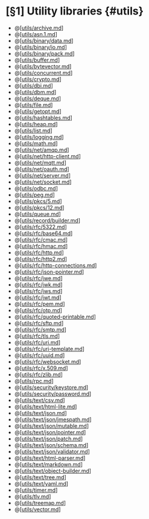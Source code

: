[§1] Utility libraries {#utils}
=============

* @[[utils/archive.md](utils/archive.md)]
* @[[utils/asn.1.md](utils/asn.1.md)]
* @[[utils/binary/data.md](utils/binary/data.md)]
* @[[utils/binary/io.md](utils/binary/io.md)]
* @[[utils/binary/pack.md](utils/binary/pack.md)]
* @[[utils/buffer.md](utils/buffer.md)]
* @[[utils/bytevector.md](utils/bytevector.md)]
* @[[utils/concurrent.md](utils/concurrent.md)]
* @[[utils/crypto.md](utils/crypto.md)]
* @[[utils/dbi.md](utils/dbi.md)]
* @[[utils/dbm.md](utils/dbm.md)]
* @[[utils/deque.md](utils/deque.md)]
* @[[utils/file.md](utils/file.md)]
* @[[utils/getopt.md](utils/getopt.md)]
* @[[utils/hashtables.md](utils/hashtables.md)]
* @[[utils/heap.md](utils/heap.md)]
* @[[utils/list.md](utils/list.md)]
* @[[utils/logging.md](utils/logging.md)]
* @[[utils/math.md](utils/math.md)]
* @[[utils/net/amqp.md](utils/net/amqp.md)]
* @[[utils/net/http-client.md](utils/net/http-client.md)]
* @[[utils/net/mqtt.md](utils/net/mqtt.md)]
* @[[utils/net/oauth.md](utils/net/oauth.md)]
* @[[utils/net/server.md](utils/net/server.md)]
* @[[utils/net/socket.md](utils/net/socket.md)]
* @[[utils/odbc.md](utils/odbc.md)]
* @[[utils/peg.md](utils/peg.md)]
* @[[utils/pkcs/5.md](utils/pkcs/5.md)]
* @[[utils/pkcs/12.md](utils/pkcs/12.md)]
* @[[utils/queue.md](utils/queue.md)]
* @[[utils/record/builder.md](utils/record/builder.md)]
* @[[utils/rfc/5322.md](utils/rfc/5322.md)]
* @[[utils/rfc/base64.md](utils/rfc/base64.md)]
* @[[utils/rfc/cmac.md](utils/rfc/cmac.md)]
* @[[utils/rfc/hmac.md](utils/rfc/hmac.md)]
* @[[utils/rfc/http.md](utils/rfc/http.md)]
* @[[utils/rfc/http2.md](utils/rfc/http2.md)]
* @[[utils/rfc/http-connections.md](utils/rfc/http-connections.md)]
* @[[utils/rfc/json-pointer.md](utils/rfc/json-pointer.md)]
* @[[utils/rfc/jwe.md](utils/rfc/jwe.md)]
* @[[utils/rfc/jwk.md](utils/rfc/jwk.md)]
* @[[utils/rfc/jws.md](utils/rfc/jws.md)]
* @[[utils/rfc/jwt.md](utils/rfc/jwt.md)]
* @[[utils/rfc/pem.md](utils/rfc/pem.md)]
* @[[utils/rfc/otp.md](utils/rfc/otp.md)]
* @[[utils/rfc/quoted-printable.md](utils/rfc/quoted-printable.md)]
* @[[utils/rfc/sftp.md](utils/rfc/sftp.md)]
* @[[utils/rfc/smtp.md](utils/rfc/smtp.md)]
* @[[utils/rfc/tls.md](utils/rfc/tls.md)]
* @[[utils/rfc/uri.md](utils/rfc/uri.md)]
* @[[utils/rfc/uri-template.md](utils/rfc/uri-template.md)]
* @[[utils/rfc/uuid.md](utils/rfc/uuid.md)]
* @[[utils/rfc/websocket.md](utils/rfc/websocket.md)]
* @[[utils/rfc/x.509.md](utils/rfc/x.509.md)]
* @[[utils/rfc/zlib.md](utils/rfc/zlib.md)]
* @[[utils/rpc.md](utils/rpc.md)]
* @[[utils/security/keystore.md](utils/security/keystore.md)]
* @[[utils/security/password.md](utils/security/password.md)]
* @[[utils/text/csv.md](utils/text/csv.md)]
* @[[utils/text/html-lite.md](utils/text/html-lite.md)]
* @[[utils/text/json.md](utils/text/json.md)]
* @[[utils/text/json/jmespath.md](utils/text/json/jmespath.md)]
* @[[utils/text/json/mutable.md](utils/text/json/mutable.md)]
* @[[utils/text/json/pointer.md](utils/text/json/pointer.md)]
* @[[utils/text/json/patch.md](utils/text/json/patch.md)]
* @[[utils/text/json/schema.md](utils/text/json/schema.md)]
* @[[utils/text/json/validator.md](utils/text/json/validator.md)]
* @[[utils/text/html-parser.md](utils/text/html-parser.md)]
* @[[utils/text/markdown.md](utils/text/markdown.md)]
* @[[utils/text/object-builder.md](utils/text/object-builder.md)]
* @[[utils/text/tree.md](utils/text/tree.md)]
* @[[utils/text/yaml.md](utils/text/yaml.md)]
* @[[utils/timer.md](utils/timer.md)]
* @[[utils/tlv.md](utils/tlv.md)]
* @[[utils/treemap.md](utils/treemap.md)]
* @[[utils/vector.md](utils/vector.md)]
